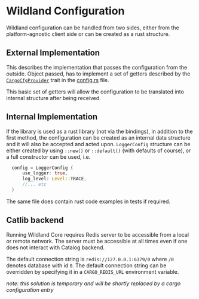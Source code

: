 # Wildland Configuration

Wildland configuration can be handled from two sides, either from the 
platform-agnostic client side or can be created as a rust structure.

## External Implementation

This describes the implementation that passes the configuration from the outside.
Object passed, has to implement a set of getters described by the
[`CargoCfgProvider`](https://docs.wildland.dev/docs/wildland/lld/doc/wildland_cargo_lib/api/config/trait.CargoCfgProvider.html) trait in the [config.rs](../../crates/wildland-cargo-lib/src/api/config.rs) file.

This basic set of getters will allow the configuration to be translated into
internal structure after being received.

## Internal Implementation

If the library is used as a rust library (not via the bindings), in addition
to the first method, the configuration can be created as an internal data structure
and it will also be accepted and acted upon. `LoggerConfig` structure can be
either created by using `::new()` or `::default()` (with defaults of course), or a
full constructor can be used, i.e.

```rust
  config = LoggerConfig {
      use_logger: true,
      log_level: Level::TRACE,
      //... etc
  }
```

The same file does contain rust code examples in tests if required.

## Catlib backend

Running Wildland Core requires Redis server to be accessible from a local or remote network. The
server must be accessible at all times even if one does not interact with Catalog backend.

The default connection string is `redis://127.0.0.1:6379/0` where `/0` denotes database with id `0`.
The default connection string can be overridden by specifying it in a `CARGO_REDIS_URL` environment
variable.

_note: this solution is temporary and will be shortly replaced by a cargo configuration entry_

